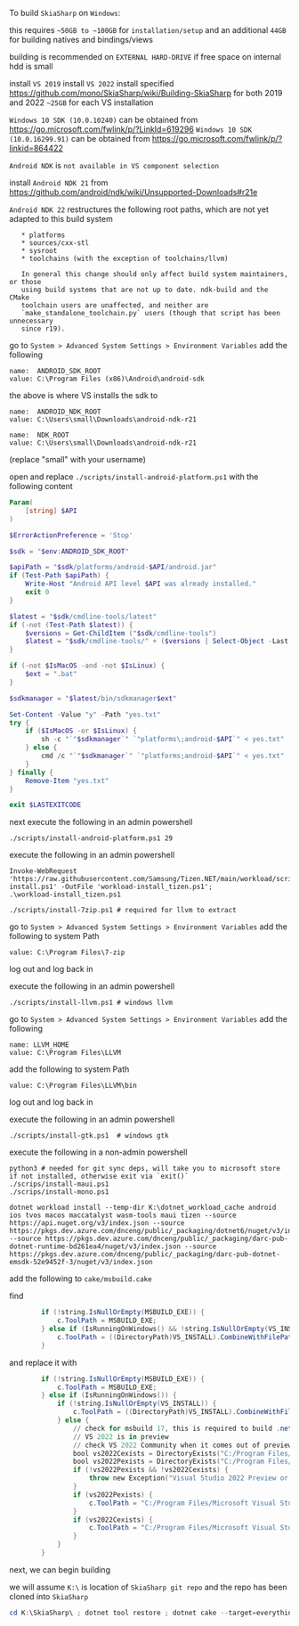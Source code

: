 To build `SkiaSharp` on `Windows`:

this requires `~50GB to ~100GB` for `installation/setup`
and an additional `44GB` for building natives and bindings/views

building is recommended on `EXTERNAL HARD-DRIVE` if free space on internal hdd is small

install `VS 2019`
install `VS 2022`
install specified https://github.com/mono/SkiaSharp/wiki/Building-SkiaSharp for both 2019 and 2022
`~25GB` for each VS installation

`Windows 10 SDK (10.0.10240)` can be obtained from https://go.microsoft.com/fwlink/p/?LinkId=619296
`Windows 10 SDK (10.0.16299.91)` can be obtained from https://go.microsoft.com/fwlink/p/?linkid=864422

`Android NDK` is `not available in VS component selection`

install `Android NDK 21` from https://github.com/android/ndk/wiki/Unsupported-Downloads#r21e

`Android NDK 22` restructures the following root paths, which are not yet adapted to this build system
```
   * platforms
   * sources/cxx-stl
   * sysroot
   * toolchains (with the exception of toolchains/llvm)

   In general this change should only affect build system maintainers, or those
   using build systems that are not up to date. ndk-build and the CMake
   toolchain users are unaffected, and neither are
   `make_standalone_toolchain.py` users (though that script has been unnecessary
   since r19).
```


go to `System > Advanced System Settings > Environment Variables`
add the following
```
name:  ANDROID_SDK_ROOT
value: C:\Program Files (x86)\Android\android-sdk
```
the above is where VS installs the sdk to


```
name:  ANDROID_NDK_ROOT
value: C:\Users\small\Downloads\android-ndk-r21
```
```
name:  NDK_ROOT
value: C:\Users\small\Downloads\android-ndk-r21
```
(replace "small" with your username)





open and replace `./scripts/install-android-platform.ps1` with the following content
```ps1
Param(
    [string] $API
)

$ErrorActionPreference = 'Stop'

$sdk = "$env:ANDROID_SDK_ROOT"

$apiPath = "$sdk/platforms/android-$API/android.jar"
if (Test-Path $apiPath) {
    Write-Host "Android API level $API was already installed."
    exit 0
}

$latest = "$sdk/cmdline-tools/latest"
if (-not (Test-Path $latest)) {
    $versions = Get-ChildItem ("$sdk/cmdline-tools")
    $latest = "$sdk/cmdline-tools/" + ($versions | Select-Object -Last 1)[0]
}

if (-not $IsMacOS -and -not $IsLinux) {
    $ext = ".bat"
}

$sdkmanager = "$latest/bin/sdkmanager$ext"

Set-Content -Value "y" -Path "yes.txt"
try {
    if ($IsMacOS -or $IsLinux) {
        sh -c "`"$sdkmanager`" `"platforms\;android-$API`" < yes.txt"
    } else {
        cmd /c "`"$sdkmanager`" `"platforms;android-$API`" < yes.txt"
    }
} finally {
    Remove-Item "yes.txt"
}

exit $LASTEXITCODE
```

next execute the following in an admin powershell
```
./scripts/install-android-platform.ps1 29
```

execute the following in an admin powershell
```
Invoke-WebRequest 'https://raw.githubusercontent.com/Samsung/Tizen.NET/main/workload/scripts/workload-install.ps1' -OutFile 'workload-install_tizen.ps1';
.\workload-install_tizen.ps1

./scripts/install-7zip.ps1 # required for llvm to extract
```
go to `System > Advanced System Settings > Environment Variables`
add the following to system Path
```
value: C:\Program Files\7-zip
```
log out and log back in

execute the following in an admin powershell
```
./scripts/install-llvm.ps1 # windows llvm
```
go to `System > Advanced System Settings > Environment Variables`
add the following
```
name: LLVM_HOME
value: C:\Program Files\LLVM
```
add the following to system Path
```
value: C:\Program Files\LLVM\bin
```
log out and log back in

execute the following in an admin powershell
```
./scripts/install-gtk.ps1  # windows gtk
```

execute the following in a non-admin powershell
```
python3 # needed for git sync deps, will take you to microsoft store if not installed, otherwise exit via `exit()`
./scrips/install-maui.ps1
./scrips/install-mono.ps1

dotnet workload install --temp-dir K:\dotnet_workload_cache android ios tvos macos maccatalyst wasm-tools maui tizen --source https://api.nuget.org/v3/index.json --source https://pkgs.dev.azure.com/dnceng/public/_packaging/dotnet6/nuget/v3/index.json --source https://pkgs.dev.azure.com/dnceng/public/_packaging/darc-pub-dotnet-runtime-bd261ea4/nuget/v3/index.json --source https://pkgs.dev.azure.com/dnceng/public/_packaging/darc-pub-dotnet-emsdk-52e9452f-3/nuget/v3/index.json
```


add the following to `cake/msbuild.cake`

find
```ps1
        if (!string.IsNullOrEmpty(MSBUILD_EXE)) {
            c.ToolPath = MSBUILD_EXE;
        } else if (IsRunningOnWindows() && !string.IsNullOrEmpty(VS_INSTALL)) {
            c.ToolPath = ((DirectoryPath)VS_INSTALL).CombineWithFilePath("MSBuild/Current/Bin/MSBuild.exe");
        }
```
and replace it with
```ps1
        if (!string.IsNullOrEmpty(MSBUILD_EXE)) {
            c.ToolPath = MSBUILD_EXE;
        } else if (IsRunningOnWindows()) {
            if (!string.IsNullOrEmpty(VS_INSTALL)) {
                c.ToolPath = ((DirectoryPath)VS_INSTALL).CombineWithFilePath("MSBuild/Current/Bin/MSBuild.exe");
            } else {
                // check for msbuild 17, this is required to build .net 6 projects (non-natives)
                // VS 2022 is in preview
                // check VS 2022 Community when it comes out of preview
                bool vs2022Cexists = DirectoryExists("C:/Program Files/Microsoft Visual Studio/2022/Community");
                bool vs2022Pexists = DirectoryExists("C:/Program Files/Microsoft Visual Studio/2022/Preview");
                if (!vs2022Pexists && !vs2022Cexists) {
                    throw new Exception("Visual Studio 2022 Preview or Community is required");
                }
                if (vs2022Pexists) {
                    c.ToolPath = "C:/Program Files/Microsoft Visual Studio/2022/Preview/MSBuild/Current/Bin/MSBuild.exe";
                }
                if (vs2022Cexists) {
                    c.ToolPath = "C:/Program Files/Microsoft Visual Studio/2022/Community/MSBuild/Current/Bin/MSBuild.exe";
                }
            }
        }
```





next, we can begin building

we will assume `K:\` is location of `SkiaSharp git repo` and the repo has been cloned into `SkiaSharp`
```ps1
cd K:\SkiaSharp\ ; dotnet tool restore ; dotnet cake --target=everything
```